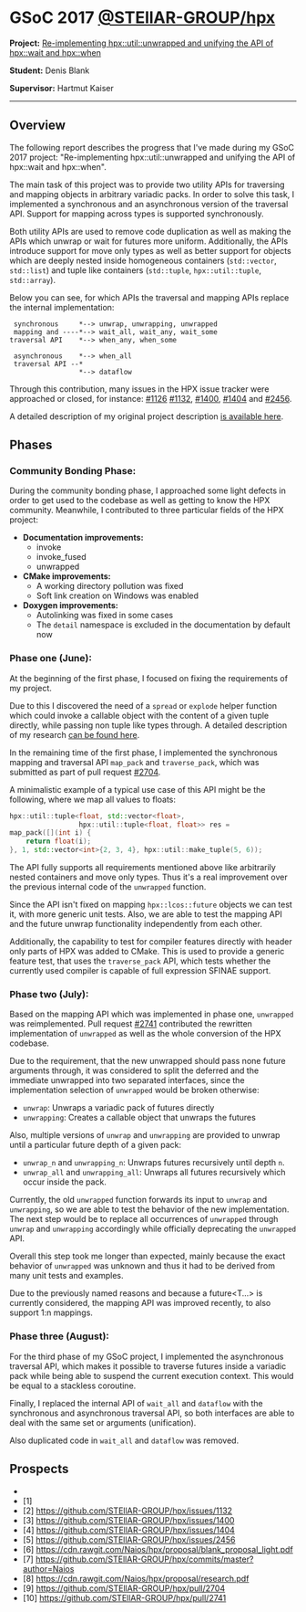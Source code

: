 # GSoC 2017 [@STEllAR-GROUP/hpx](https://github.com/STEllAR-GROUP/hpx)

**Project:** [Re-implementing hpx::util::unwrapped and unifying the API of hpx::wait and hpx::when](https://summerofcode.withgoogle.com/projects/#5515024297623552)

**Student:** Denis Blank

**Supervisor:** Hartmut Kaiser

-----

## Overview

The following report describes the progress that I've made during my GSoC 2017 project:
"Re-implementing hpx::util::unwrapped and unifying the API of hpx::wait and hpx::when".

The main task of this project was to provide two utility APIs for traversing and mapping
objects in arbitrary variadic packs. In order to solve this task, I implemented a synchronous and an asynchronous version of the traversal API. Support for mapping across types is supported synchronously.

Both utility APIs are used to remove code duplication as well as making the APIs which unwrap or wait for futures more uniform. Additionally, the APIs introduce support for move only types as well as better support for objects which are deeply nested inside homogeneous containers (`std::vector`, `std::list`)
and tuple like containers (`std::tuple`, `hpx::util::tuple`, `std::array`).

Below you can see, for which APIs the traversal and mapping APIs replace the internal implementation:

     synchronous     *--> unwrap, unwrapping, unwrapped
     mapping and ----*--> wait_all, wait_any, wait_some
    traversal API    *--> when_any, when_some
    
     asynchronous    *--> when_all
     traversal API --*
                     *--> dataflow

Through this contribution, many issues in the HPX issue tracker were approached or closed,
for instance: [#1126](https://github.com/STEllAR-GROUP/hpx/issues/1126)  [#1132](https://github.com/STEllAR-GROUP/hpx/issues/1132), [#1400](https://github.com/STEllAR-GROUP/hpx/issues/1400), [#1404](https://github.com/STEllAR-GROUP/hpx/issues/1404) and [#2456](https://github.com/STEllAR-GROUP/hpx/issues/2456).

A detailed description of my original project description [is available here](https://cdn.rawgit.com/Naios/hpx/proposal/blank_proposal_light.pdf).

## Phases
### Community Bonding Phase:

During the community bonding phase, I approached some light defects in order
to get used to the codebase as well as getting to know the HPX community.
Meanwhile, I contributed to three particular fields of the HPX project:

- **Documentation improvements:**
    - invoke
    - invoke_fused
    - unwrapped
- **CMake improvements:**
    - A working directory pollution was fixed
    - Soft link creation on Windows was enabled
- **Doxygen improvements:**
    - Autolinking was fixed in some cases
    - The `detail` namespace is excluded in the documentation by default now

### Phase one (June):

At the beginning of the first phase, I focused on fixing the requirements of my project.

Due to this I discovered the need of a `spread` or `explode` helper function which could invoke a callable object with the content of a given tuple directly, while passing non tuple like types through. A detailed description of my research [can be found here](https://cdn.rawgit.com/Naios/hpx/proposal/research.pdf).

In the remaining time of the first phase, I implemented the synchronous mapping and traversal API `map_pack` and `traverse_pack`, which was submitted as part of pull request [#2704](https://github.com/STEllAR-GROUP/hpx/issues/2704).

A minimalistic example of a typical use case of this API might be the following, where we map all values to floats:

```cpp
hpx::util::tuple<float, std::vector<float>,
                 hpx::util::tuple<float, float>> res =
map_pack([](int i) {
    return float(i);
}, 1, std::vector<int>{2, 3, 4}, hpx::util::make_tuple(5, 6));
```

The API fully supports all requirements mentioned above like arbitrarily nested containers
and move only types. Thus it's a real improvement over the previous internal code
of the `unwrapped` function.

Since the API isn't fixed on mapping `hpx::lcos::future` objects we can test it, with more generic unit tests. Also, we are able to test the mapping API and the future unwrap functionality independently from each other.

Additionally, the capability to test for compiler features directly with header only parts of HPX was added to CMake.
This is used to provide a generic feature test, that uses the `traverse_pack` API, which tests whether the currently used compiler is capable of full expression SFINAE support.

### Phase two (July):

Based on the mapping API which was implemented in phase one, `unwrapped` was reimplemented. Pull request [#2741](https://github.com/STEllAR-GROUP/hpx/issues/2741) contributed the rewritten implementation of `unwrapped` as well as the whole conversion of the HPX codebase.

Due to the requirement, that the new unwrapped should pass none future arguments through, it was considered to split the deferred and the immediate unwrapped into two separated interfaces, since the implementation selection of `unwrapped` would be broken otherwise:

- `unwrap`: Unwraps a variadic pack of futures directly
- `unwrapping`: Creates a callable object that unwraps the futures

Also, multiple versions of `unwrap` and `unwrapping` are provided to unwrap
until a particular future depth of a given pack:

- `unwrap_n` and `unwrapping_n`: Unwraps futures recursively until depth `n`.
- `unwrap_all` and `unwrapping_all`: Unwraps all futures recursively which occur inside the pack.

Currently, the old `unwrapped` function forwards its input to `unwrap` and `unwrapping`,
so we are able to test the behavior of the new implementation.
The next step would be to replace all occurrences of `unwrapped` through
`unwrap` and `unwrapping` accordingly while officially deprecating the `unwrapped` API.

Overall this step took me longer than expected, mainly because the exact behavior
of `unwrapped` was unknown and thus it had to be derived from many unit tests and examples.

Due to the previously named reasons and because a future<T...> is currently considered,
the mapping API was improved recently, to also support 1:n mappings.

### Phase three (August):

For the third phase of my GSoC project, I implemented the asynchronous traversal API,
which makes it possible to traverse futures inside a variadic pack while being able
to suspend the current execution context. This would be equal to a stackless coroutine.

Finally, I replaced the internal API of `wait_all` and `dataflow` with the synchronous and  asynchronous traversal API, so both interfaces are able to deal with the same set or arguments (unification).

Also duplicated code in  `wait_all` and `dataflow` was removed.

## Prospects









- ​
- [1]  
- [2]  https://github.com/STEllAR-GROUP/hpx/issues/1132
- [3]  https://github.com/STEllAR-GROUP/hpx/issues/1400
- [4]  https://github.com/STEllAR-GROUP/hpx/issues/1404
- [5]  https://github.com/STEllAR-GROUP/hpx/issues/2456
- [6]  https://cdn.rawgit.com/Naios/hpx/proposal/blank_proposal_light.pdf
- [7]  https://github.com/STEllAR-GROUP/hpx/commits/master?author=Naios
- [8]  https://cdn.rawgit.com/Naios/hpx/proposal/research.pdf
- [9]  https://github.com/STEllAR-GROUP/hpx/pull/2704
- [10] https://github.com/STEllAR-GROUP/hpx/pull/2741
